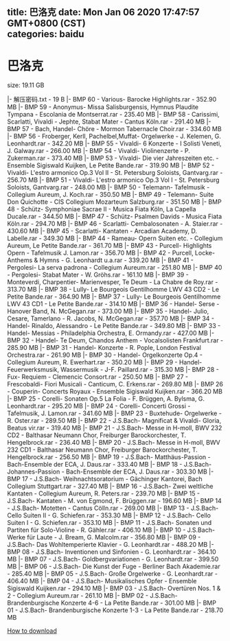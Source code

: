 
title: 巴洛克
date: Mon Jan 06 2020 17:47:57 GMT+0800 (CST)    
categories: baidu
---

# 巴洛克
size: 19.11 GB
 
 
|- 解压密码.txt - 19 B
|- BMP 60 - Various- Barocke Highlights.rar - 352.90 MB
|- BMP 59 - Anonymus- Missa Salisburgensis, Hymnus Plaudite Tympana - Escolania de Montserrat.rar - 235.40 MB
|- BMP 58 - Carissimi, Scarlatti, Vivaldi - Jephte, Stabat Mater - Cantus Köln.rar - 291.40 MB
|- BMP 57 - Bach, Handel- Chöre - Mormon Tabernacle Choir.rar - 334.60 MB
|- BMP 56 - Froberger, Kerll, Pachelbel,Muffat- Orgelwerke - J. Kelemen, G. Leonhardt.rar - 342.20 MB
|- BMP 55 - Vivaldi- 6 Konzerte - I Solisti Veneti, J. Galway.rar - 266.00 MB
|- BMP 54 - Vivaldi- Violinenzerte - P. Zukerman.rar - 373.40 MB
|- BMP 53 - Vivaldi- Die vier Jahreszeiten etc. - Ensemble Sigiswald Kuijken, Le Petite Bande.rar - 319.90 MB
|- BMP 52 - Vivaldi- L'estro armonico Op.3 Vol II - St. Petersburg Soloists, Gantvarg.rar - 256.70 MB
|- BMP 51 - Vivaldi- L'estro armonico Op.3 Vol I - St. Petersburg Soloists, Gantvarg.rar - 248.00 MB
|- BMP 50 - Telemann- Tafelmusik - Collegium Aureum, J. Koch.rar - 350.50 MB
|- BMP 49 - Telemann- Suite Don Quichotte - CIS Collegium Mozarteum Salzburg.rar - 351.50 MB
|- BMP 48 - Schütz- Symphoniae Sacrae II - Musica Fiata Köln, La Capella Ducale.rar - 344.50 MB
|- BMP 47 - Schütz- Psalmen Davids - Musica Fiata Köln.rar - 294.70 MB
|- BMP 46 - Scarlatti- Cembalosonaten - A. Staier.rar - 430.60 MB
|- BMP 45 - Scarlatti- Kantaten - Arcadian Academy, D. Labelle.rar - 349.30 MB
|- BMP 44 - Rameau- Opern Suiten etc. - Collegium Aureum, Le Petite Bande.rar - 361.70 MB
|- BMP 43 - Purcell- Highlights Opern - Tafelmusik J. Lamon.rar - 356.70 MB
|- BMP 42 - Purcell, Locke- Anthems & Hymns - G. Leonhardt u.a.rar - 339.20 MB
|- BMP 41 - Pergolesi- La serva padrona - Collegium Aureum.rar - 251.80 MB
|- BMP 40 - Pergolesi- Stabat Mater - W. Gröhs.rar - 161.10 MB
|- BMP 39 - Monteverdi, Charpentier- Marienvesper, Te Deum - La Chabre de Roy.rar - 313.70 MB
|- BMP 38 - Lully- Le Bourgeois Gentilhomme LWV 43 CD2 - Le Petite Bande.rar - 364.90 MB
|- BMP 37 - Lully- Le Bourgeois Gentilhomme LWV 43 CD1 - Le Petite Bande.rar - 314.10 MB
|- BMP 36 - Handel- Serse - Hanover Band, N. McGegan.rar - 373.00 MB
|- BMP 35 - Handel- Julio, Cesare, Tamerlano - R. Jacobs, N. McGegan.rar - 357.70 MB
|- BMP 34 - Handel- Rinaldo, Alessandro - Le Petite Bande.rar - 349.80 MB
|- BMP 33 - Handel- Messias - Philadelphia Orchestra, E. Ormandy.rar - 427.00 MB
|- BMP 32 - Handel- Te Deum, Chandos Anthem - Vocalsolisten Frankfurt.rar - 285.90 MB
|- BMP 31 - Handel- Konzerte - R. Pople, London Festival Orchestra.rar - 261.90 MB
|- BMP 30 - Handel- Orgelkonzerte Op.4 - Collegium Aureum, R. Ewerhart.rar - 350.20 MB
|- BMP 29 - Handel- Feuerwerksmusik, Wassermusik - J-F. Paillard.rar - 315.30 MB
|- BMP 28 - Fux- Requiem - Clemencic Consort.rar - 250.50 MB
|- BMP 27 - Frescobaldi- Fiori Musicali - Canticum, C. Erkens.rar - 269.80 MB
|- BMP 26 - Couperin- Concerts Royaux - Ensemble Sigiswald Kuijken.rar - 366.20 MB
|- BMP 25 - Corelli- Sonaten Op.5 La Folia - F. Brüggen, A. Bylsma, G. Leonhardt.rar - 295.20 MB
|- BMP 24 - Corelli- Concerti Grossi - Tafelmusik, J. Lamon.rar - 341.60 MB
|- BMP 23 - Buxtehude- Orgelwerke - R. Oster.rar - 289.50 MB
|- BMP 22 - J.S.Bach- Magnificat & Vivaldi- Gloria, Beatus vir.rar - 319.40 MB
|- BMP 21 - J.S.Bach- Messe in H-moll, BWV 232 CD2 - Balthasar Neumann Chor, Freiburger Barockorchester, T. Hengelbrock.rar - 236.40 MB
|- BMP 20 - J.S.Bach- Messe in H-moll, BWV 232 CD1 - Balthasar Neumann Chor, Freiburger Barockorchester, T. Hengelbrock.rar - 256.50 MB
|- BMP 19 - J.S.Bach- Matthäus-Passion - Bach-Ensemble der ECA, J. Daus.rar - 333.40 MB
|- BMP 18 - J.S.Bach- Johannes-Passion - Bach-Ensemble der ECA, J. Daus.rar - 303.30 MB
|- BMP 17 - J.S.Bach- Weihnachtsoratorium - Gächinger Kantorei, Bach Collegium Stuttgart.rar - 327.40 MB
|- BMP 16 - J.S.Bach- Zwei weltliche Kantaten - Collegium Aureum, R. Peters.rar - 239.70 MB
|- BMP 15 - J.S.Bach- Kantaten - M. von Egmond, F. Brüggen.rar - 196.60 MB
|- BMP 14 - J.S.Bach- Motetten - Cantus Cölln.rar - 269.00 MB
|- BMP 13 - J.S.Bach- Cello Suiten II - G. Schiefen.rar - 353.30 MB
|- BMP 12 - J.S.Bach- Cello Suiten I - G. Schiefen.rar - 353.10 MB
|- BMP 11 - J.S.Bach- Sonaten und Partiten für Solo-Violine - R. Gähler.rar - 406.10 MB
|- BMP 10 - J.S.Bach- Werke für Laute - J. Bream, G. Malcolm.rar - 356.80 MB
|- BMP 09 - J.S.Bach- Das Wohltemperierte Klavier - G. Leonhardt.rar - 488.20 MB
|- BMP 08 - J.S.Bach- Inventionen und Sinfonien - G. Leonhardt.rar - 364.10 MB
|- BMP 07 - J.S.Bach- Goldbergvariationen - G. Leonhardt.rar - 399.50 MB
|- BMP 06 - J.S.Bach- Die Kunst der Fuge - Berliner Bach Akademie.rar - 285.40 MB
|- BMP 05 - J.S.Bach- Große Orgelwerke - G. Leonhardt.rar - 406.40 MB
|- BMP 04 - J.S.Bach- Musikalisches Opfer - Ensemble Sigiswald Kuijken.rar - 294.10 MB
|- BMP 03 - J.S.Bach- Overtüren Nos. 1 & 2 - Collegium Aureum.rar - 261.10 MB
|- BMP 02 - J.S.Bach- Brandenburgische Konzerte 4-6 - La Petite Bande.rar - 301.00 MB
|- BMP 01 - J.S.Bach- Brandenburgische Konzerte 1-3 - La Petite Bande.rar - 218.70 MB

[How to download](https://bpcam.bemobtrk.com/go/2ceec3aa-1ca2-46d6-b9ff-aaa5c184517c?jno=5527)
